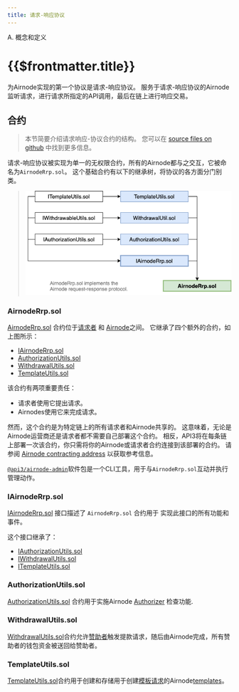 ```yaml
---
title: 请求-响应协议
---
```


<TitleSpan>A. 概念和定义</TitleSpan>

# {{$frontmatter.title}}

<VersionWarning/>

<TocHeader /> <TOC class="table-of-contents" :include-level="[2,3]" />

为Airnode实现的第一个协议是请求-响应协议。 服务于请求-响应协议的Airnode监听请求，进行请求所指定的API调用，最后在链上进行响应交易。

## 合约

> 本节简要介绍请求响应-协议合约的结构。 您可以在 [source files on github](https://github.com/api3dao/airnode/tree/v0.5/packages/airnode-protocol/contracts/rrp) 中找到更多信息。

请求-响应协议被实现为单一的无权限合约，所有的Airnode都与之交互，它被命名为`AirnodeRrp.sol`。 这个基础合约有以下的继承树，将协议的各方面分门别类。

> ![rrp-sol-diagram](../assets/images/RRP-protocol-contracts.png)

### AirnodeRrp.sol

[AirnodeRrp.sol](https://github.com/api3dao/airnode/blob/v0.5/packages/airnode-protocol/contracts/rrp/AirnodeRrp.sol) 合约位于[请求者](./requester.md) 和 [Airnode](./airnode.md)之间。 它继承了四个额外的合约，如上图所示：

- [IAirnodeRrp.sol](README.md#iairnoderrp-sol)
- [AuthorizationUtils.sol](README.md#authorizationutils-sol)
- [WithdrawalUtils.sol](README.md#withdrawalutils-sol)
- [TemplateUtils.sol](README.md#templateutils-sol)

该合约有两项重要责任：

- 请求者使用它提出请求。
- Airnodes使用它来完成请求。

然而，这个合约是为特定链上的所有请求者和Airnode共享的。 这意味着，无论是Airnode运营商还是请求者都不需要自己部署这个合约。 相反，API3将在每条链上部署一次该合约，你只需将你的Airnode或请求者合约连接到该部署的合约。 请参阅 [Airnode contracting address](../reference/airnode-addresses.md) 以获取参考信息。

[`@api3/airnode-admin`](../reference/packages/admin-cli.md)软件包是一个CLI工具，用于与`AirnodeRrp.sol`互动并执行管理动作。

### IAirnodeRrp.sol

[IAirnodeRrp.sol](https://github.com/api3dao/airnode/blob/v0.5/packages/airnode-protocol/contracts/rrp/interfaces/IAirnodeRrp.sol) 接口描述了 `AirnodeRrp.sol` 合约用于 实现此接口的所有功能和事件。

这个接口继承了：

- [IAuthorizationUtils.sol](https://github.com/api3dao/airnode/blob/v0.5/packages/airnode-protocol/contracts/rrp/interfaces/IAuthorizationUtils.sol)
- [IWithdrawalUtils.sol](https://github.com/api3dao/airnode/blob/v0.5/packages/airnode-protocol/contracts/rrp/interfaces/IWithdrawalUtils.sol)
- [ITemplateUtils.sol](https://github.com/api3dao/airnode/blob/v0.5/packages/airnode-protocol/contracts/rrp/interfaces/ITemplateUtils.sol)

### AuthorizationUtils.sol

[AuthorizationUtils.sol](https://github.com/api3dao/airnode/blob/v0.5/packages/airnode-protocol/contracts/rrp/AuthorizationUtils.sol) 合约用于实施Airnode [Authorizer](./authorization.md) 检查功能.

### WithdrawalUtils.sol

[WithdrawalUtils.sol](https://github.com/api3dao/airnode/blob/v0.5/packages/airnode-protocol/contracts/rrp/WithdrawalUtils.sol)合约允许[赞助者](./sponsor.md)触发提款请求，随后由Airnode完成，所有赞助者的钱包资金被送回给赞助者。

### TemplateUtils.sol

[TemplateUtils.sol](https://github.com/api3dao/airnode/blob/v0.5/packages/airnode-protocol/contracts/rrp/TemplateUtils.sol)合约用于创建和存储用于创建[模板请求](./request.md#template-request)的Airnode[templates](./template.md)。
